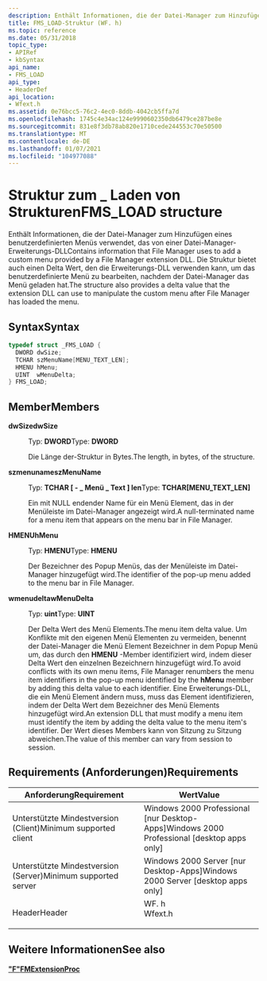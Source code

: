 ```yaml
---
description: Enthält Informationen, die der Datei-Manager zum Hinzufügen eines benutzerdefinierten Menüs verwendet, das von einer Datei-Manager-Erweiterungs-DLL Die Struktur bietet auch einen Delta Wert, den die Erweiterungs-DLL verwenden kann, um das benutzerdefinierte Menü zu bearbeiten, nachdem der Datei-Manager das Menü geladen hat.
title: FMS_LOAD-Struktur (WF. h)
ms.topic: reference
ms.date: 05/31/2018
topic_type:
- APIRef
- kbSyntax
api_name:
- FMS_LOAD
api_type:
- HeaderDef
api_location:
- Wfext.h
ms.assetid: 0e76bcc5-76c2-4ec0-8ddb-4042cb5ffa7d
ms.openlocfilehash: 1745c4e34ac124e9990602350db6479ce287be8e
ms.sourcegitcommit: 831e8f3db78ab820e1710cede244553c70e50500
ms.translationtype: MT
ms.contentlocale: de-DE
ms.lasthandoff: 01/07/2021
ms.locfileid: "104977088"
---
```

# <a name="fms_load-structure"></a><span data-ttu-id="26011-104">Struktur zum \_ Laden von Strukturen</span><span class="sxs-lookup"><span data-stu-id="26011-104">FMS\_LOAD structure</span></span>

<span data-ttu-id="26011-105">Enthält Informationen, die der Datei-Manager zum Hinzufügen eines benutzerdefinierten Menüs verwendet, das von einer Datei-Manager-Erweiterungs-DLL</span><span class="sxs-lookup"><span data-stu-id="26011-105">Contains information that File Manager uses to add a custom menu provided by a File Manager extension DLL.</span></span> <span data-ttu-id="26011-106">Die Struktur bietet auch einen Delta Wert, den die Erweiterungs-DLL verwenden kann, um das benutzerdefinierte Menü zu bearbeiten, nachdem der Datei-Manager das Menü geladen hat.</span><span class="sxs-lookup"><span data-stu-id="26011-106">The structure also provides a delta value that the extension DLL can use to manipulate the custom menu after File Manager has loaded the menu.</span></span>

## <a name="syntax"></a><span data-ttu-id="26011-107">Syntax</span><span class="sxs-lookup"><span data-stu-id="26011-107">Syntax</span></span>


```C++
typedef struct _FMS_LOAD {
  DWORD dwSize;
  TCHAR szMenuName[MENU_TEXT_LEN];
  HMENU hMenu;
  UINT  wMenuDelta;
} FMS_LOAD;
```



## <a name="members"></a><span data-ttu-id="26011-108">Member</span><span class="sxs-lookup"><span data-stu-id="26011-108">Members</span></span>

<dl> <dt>

<span data-ttu-id="26011-109">**dwSize**</span><span class="sxs-lookup"><span data-stu-id="26011-109">**dwSize**</span></span>
</dt> <dd>

<span data-ttu-id="26011-110">Typ: **DWORD**</span><span class="sxs-lookup"><span data-stu-id="26011-110">Type: **DWORD**</span></span>

</dd> <dd>

<span data-ttu-id="26011-111">Die Länge der-Struktur in Bytes.</span><span class="sxs-lookup"><span data-stu-id="26011-111">The length, in bytes, of the structure.</span></span>

</dd> <dt>

<span data-ttu-id="26011-112">**szmenuname**</span><span class="sxs-lookup"><span data-stu-id="26011-112">**szMenuName**</span></span>
</dt> <dd>

<span data-ttu-id="26011-113">Typ: **TCHAR \[ - \_ Menü \_ Text \] len**</span><span class="sxs-lookup"><span data-stu-id="26011-113">Type: **TCHAR\[MENU\_TEXT\_LEN\]**</span></span>

</dd> <dd>

<span data-ttu-id="26011-114">Ein mit NULL endender Name für ein Menü Element, das in der Menüleiste im Datei-Manager angezeigt wird.</span><span class="sxs-lookup"><span data-stu-id="26011-114">A null-terminated name for a menu item that appears on the menu bar in File Manager.</span></span>

</dd> <dt>

<span data-ttu-id="26011-115">**HMENU**</span><span class="sxs-lookup"><span data-stu-id="26011-115">**hMenu**</span></span>
</dt> <dd>

<span data-ttu-id="26011-116">Typ: **HMENU**</span><span class="sxs-lookup"><span data-stu-id="26011-116">Type: **HMENU**</span></span>

</dd> <dd>

<span data-ttu-id="26011-117">Der Bezeichner des Popup Menüs, das der Menüleiste im Datei-Manager hinzugefügt wird.</span><span class="sxs-lookup"><span data-stu-id="26011-117">The identifier of the pop-up menu added to the menu bar in File Manager.</span></span>

</dd> <dt>

<span data-ttu-id="26011-118">**wmenudelta**</span><span class="sxs-lookup"><span data-stu-id="26011-118">**wMenuDelta**</span></span>
</dt> <dd>

<span data-ttu-id="26011-119">Typ: **uint**</span><span class="sxs-lookup"><span data-stu-id="26011-119">Type: **UINT**</span></span>

</dd> <dd>

<span data-ttu-id="26011-120">Der Delta Wert des Menü Elements.</span><span class="sxs-lookup"><span data-stu-id="26011-120">The menu item delta value.</span></span> <span data-ttu-id="26011-121">Um Konflikte mit den eigenen Menü Elementen zu vermeiden, benennt der Datei-Manager die Menü Element Bezeichner in dem Popup Menü um, das durch den **HMENU** -Member identifiziert wird, indem dieser Delta Wert den einzelnen Bezeichnern hinzugefügt wird.</span><span class="sxs-lookup"><span data-stu-id="26011-121">To avoid conflicts with its own menu items, File Manager renumbers the menu item identifiers in the pop-up menu identified by the **hMenu** member by adding this delta value to each identifier.</span></span> <span data-ttu-id="26011-122">Eine Erweiterungs-DLL, die ein Menü Element ändern muss, muss das Element identifizieren, indem der Delta Wert dem Bezeichner des Menü Elements hinzugefügt wird.</span><span class="sxs-lookup"><span data-stu-id="26011-122">An extension DLL that must modify a menu item must identify the item by adding the delta value to the menu item's identifier.</span></span> <span data-ttu-id="26011-123">Der Wert dieses Members kann von Sitzung zu Sitzung abweichen.</span><span class="sxs-lookup"><span data-stu-id="26011-123">The value of this member can vary from session to session.</span></span>

</dd> </dl>

## <a name="requirements"></a><span data-ttu-id="26011-124">Requirements (Anforderungen)</span><span class="sxs-lookup"><span data-stu-id="26011-124">Requirements</span></span>



| <span data-ttu-id="26011-125">Anforderung</span><span class="sxs-lookup"><span data-stu-id="26011-125">Requirement</span></span> | <span data-ttu-id="26011-126">Wert</span><span class="sxs-lookup"><span data-stu-id="26011-126">Value</span></span> |
|-------------------------------------|------------------------------------------------------------------------------------|
| <span data-ttu-id="26011-127">Unterstützte Mindestversion (Client)</span><span class="sxs-lookup"><span data-stu-id="26011-127">Minimum supported client</span></span><br/> | <span data-ttu-id="26011-128">Windows 2000 Professional \[nur Desktop-Apps\]</span><span class="sxs-lookup"><span data-stu-id="26011-128">Windows 2000 Professional \[desktop apps only\]</span></span><br/>                         |
| <span data-ttu-id="26011-129">Unterstützte Mindestversion (Server)</span><span class="sxs-lookup"><span data-stu-id="26011-129">Minimum supported server</span></span><br/> | <span data-ttu-id="26011-130">Windows 2000 Server \[nur Desktop-Apps\]</span><span class="sxs-lookup"><span data-stu-id="26011-130">Windows 2000 Server \[desktop apps only\]</span></span><br/>                               |
| <span data-ttu-id="26011-131">Header</span><span class="sxs-lookup"><span data-stu-id="26011-131">Header</span></span><br/>                   | <dl> <span data-ttu-id="26011-132"><dt>WF. h</dt></span><span class="sxs-lookup"><span data-stu-id="26011-132"><dt>Wfext.h</dt></span></span> </dl> |



## <a name="see-also"></a><span data-ttu-id="26011-133">Weitere Informationen</span><span class="sxs-lookup"><span data-stu-id="26011-133">See also</span></span>

<dl> <dt>

[<span data-ttu-id="26011-134">**"F"**</span><span class="sxs-lookup"><span data-stu-id="26011-134">**FMExtensionProc**</span></span>](fmextensionproc.md)
</dt> </dl>

 

 




